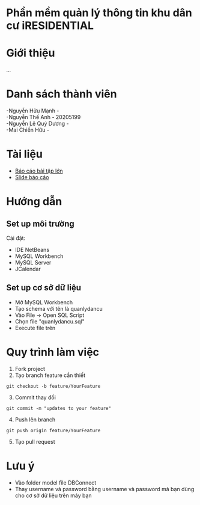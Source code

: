 # Phần mềm quản lý thông tin khu dân cư iRESIDENTIAL
# Giới thiệu
...

# Danh sách thành viên
-Nguyễn Hữu Mạnh - <br>
-Nguyễn Thế Anh - 20205199<br>
-Nguyễn Lê Quý Dương - <br>
-Mai Chiến Hữu - <br>

# Tài liệu
- [Báo cáo bài tập lớn](https://docs.google.com/document/d/1frgwEIa2ZMpp426keH1myk78rqlQ1YRgFslR3MXPqeQ/edit?usp=sharing)
- [Slide báo cáo](https://docs.google.com/presentation/d/1lsMfM0uV95WRiQZvff8CmErXaT56-kcOVI1kctAj6ys/edit?usp=sharing)

# Hướng dẫn
## Set up môi trường
Cài đặt:
- IDE NetBeans
- MySQL Workbench
- MySQL Server
- JCalendar

## Set up cơ sở dữ liệu
- Mở MySQL Workbench
- Tạo schema với tên là quanlydancu
- Vào File -> Open SQL Script
- Chọn file "quanlydancu.sql"
- Execute file trên

# Quy trình làm việc
1. Fork project
2. Tạo branch feature cần thiết
```
git checkout -b feature/YourFeature
```
3. Commit thay đổi
```
git commit -m "updates to your feature"
```
4. Push lên branch
```
git push origin feature/YourFeature
```
5. Tạo pull request

# Lưu ý
- Vào folder model file DBConnect
- Thay username và password bằng username và password mà bạn dùng cho cơ sở dữ liệu trên máy bạn

